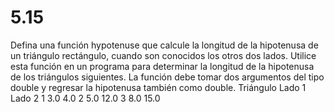 # 5.15

Defina una función hypotenuse que calcule la longitud de la hipotenusa de un triángulo rectángulo, cuando son conocidos los otros dos lados. Utilice esta función en un programa para determinar la longitud de la hipotenusa de los triángulos siguientes. La función debe tomar dos argumentos del tipo double y regresar la hipotenusa también como double.
		Triángulo		Lado 1		Lado 2
		1				  	 3.0			  4.0
		2					   5.0			  12.0
		3					   8.0			  15.0
